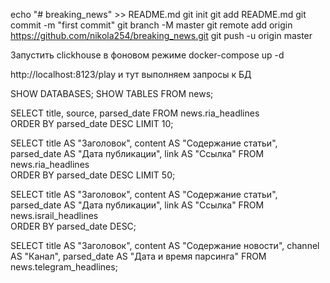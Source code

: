 echo "# breaking_news" >> README.md
git init
git add README.md
git commit -m "first commit"
git branch -M master
git remote add origin https://github.com/nikola254/breaking_news.git
git push -u origin master


Запустить clickhouse в фоновом режиме
docker-compose up -d


http://localhost:8123/play
и тут выполняем запросы к БД

SHOW DATABASES;
SHOW TABLES FROM news;

SELECT title, source, parsed_date 
FROM news.ria_headlines  
ORDER BY parsed_date DESC 
LIMIT 10;


SELECT 
    title AS "Заголовок",
    content AS "Содержание статьи",
    parsed_date AS "Дата публикации",
    link AS "Ссылка"
FROM news.ria_headlines  
ORDER BY parsed_date DESC 
LIMIT 50;


SELECT 
    title AS "Заголовок",
    content AS "Содержание статьи",
    parsed_date AS "Дата публикации",
    link AS "Ссылка"
FROM news.israil_headlines  
ORDER BY parsed_date DESC;


SELECT
    title AS "Заголовок",
    content AS "Содержание новости",
    channel AS "Канал",
    parsed_date AS "Дата и время парсинга"
FROM news.telegram_headlines;